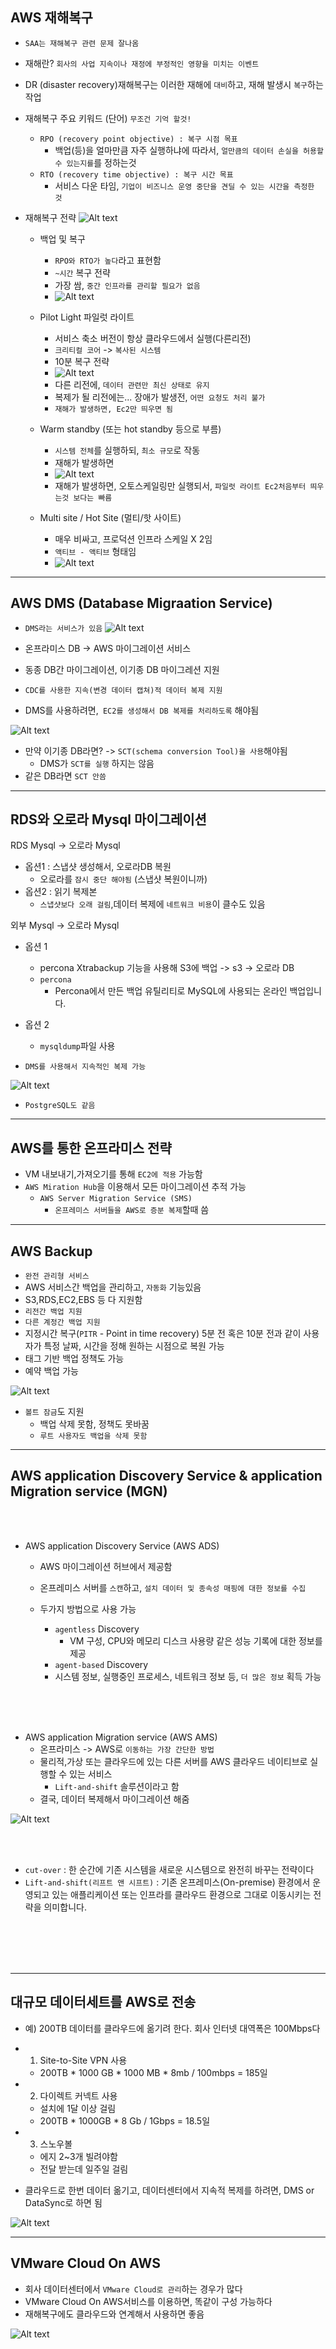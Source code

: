 ## AWS 재해복구

- `SAA는 재해복구 관련 문제 잘나옴`
- 재해란? `회사의 사업 지속이나 재정에 부정적인 영향을 미치는 이벤트`
- DR (disaster recovery)재해복구는 이러한 재해에 `대비`하고, 재해 발생시 `복구`하는 작업


- 재해복구 주요 키워드 (단어) `무조건 기억 할것!`
  - `RPO (recovery point objective) : 복구 시점 목표`
    - 백업(등)을 얼마만큼 자주 실행하냐에 따라서, `얼만큼의 데이터 손실을 허용할 수 있는지를`를 정하는것
  - `RTO (recovery time objective) : 복구 시간 목표`
    - 서비스 다운 타임, `기업이 비즈니스 운영 중단을 견딜 수 있는 시간을 측정한 것`


- 재해복구 전략 
![Alt text](../../etc/image2/%EC%9E%AC%ED%95%B4%EB%B3%B5%EA%B5%AC%20%EC%A0%84%EB%9E%B5.png)



  - 백업 및 복구
    - `RPO와 RTO가 높다`라고 표현함
    - `~시간` 복구 전략
    - 가장 쌈, `중간 인프라를 관리할 필요가 없음`
    - ![Alt text](../../etc/image2/%EC%9E%AC%ED%95%B4%EB%B3%B5%EA%B5%AC%EC%A0%84%EB%9E%B5-%EB%B0%B1%EC%97%85%EB%B3%B5%EA%B5%AC.png)





  - Pilot Light 파일럿 라이트
    - 서비스 축소 버전이 항상 클라우드에서 실행(다른리전)
    - `크리티컬 코어` -> `복사된 시스템`
    - 10분 복구 전략
    - ![Alt text](../../etc/image2/%EC%9E%AC%ED%95%B4%EB%B3%B5%EA%B5%AC%EC%A0%84%EB%9E%B5-%ED%8C%8C%EC%9D%BC%EB%9F%BF%EB%9D%BC%EC%9D%B4%ED%8A%B8.png)
    - 다른 리전에, `데이터 관련만 최신 상태로 유지`
    - 복제가 될 리전에는... 장애가 발생전, `어떤 요청도 처리 불가`
    - `재해가 발생하면, Ec2만 띄우면 됨`






  - Warm standby (또는 hot standby 등으로 부름)
    - `시스템 전체`를 실행하되, `최소 규모`로 작동
    - 재해가 발생하면
    - ![Alt text](../../etc/image2/%EC%9E%AC%ED%95%B4%EB%B3%B5%EA%B5%AC%EC%A0%84%EB%9E%B5-%EC%9B%9C%EC%8A%A4%ED%83%A0%EB%B0%94%EC%9D%B4.png)
    - 재해가 발생하면, 오토스케일링만 실행되서, `파일럿 라이트 Ec2처음부터 띄우는것 보다는 빠름`


  - Multi site / Hot Site (멀티/핫 사이트)
    - 매우 비싸고, 프로덕션 인프라 스케일 X 2임 
    - `액티브 - 액티브` 형태임
    - ![Alt text](../../etc/image2/%EC%9E%AC%ED%95%B4%EB%B3%B5%EA%B5%AC%EC%A0%84%EB%9E%B5-%EB%8B%A4%EC%A4%91%EC%82%AC%EC%9D%B4%ED%8A%B8.png)


--------------------------------------------------
## AWS DMS (Database Migraation Service)

- `DMS라는 서비스가 있음`
![Alt text](../../etc/image2/DMS.png)


- 온프라미스 DB -> AWS 마이그레이션 서비스
- 동종 DB간 마이그레이션, 이기종 DB 마이그레션 지원
- `CDC를 사용한 지속(변경 데이터 캡쳐)적 데이터 복제 지원`
- DMS를 사용하려면,` EC2를 생성해서 DB 복제를 처리하도록` 해야됨


![Alt text](../../etc/image/DMS.png)

- 만약 이기종 DB라면? -> `SCT(schema conversion Tool)을 사용`해야됨
  - DMS가 `SCT를 실행` 하지는 않음
- 같은 DB라면 `SCT 안씀`



-------------------------------------
## RDS와 오로라 Mysql 마이그레이션

RDS Mysql -> 오로라 Mysql
- 옵션1 : 스냅샷 생성해서, 오로라DB 복원
  - 오로라를 `잠시 중단 해야됨` (스냅샷 복원이니까)
- 옵션2 : 읽기 복제본
  - `스냅샷보다 오래 걸림`,데이터 복제에 `네트워크 비용`이 클수도 있음

외부 Mysql -> 오로라 Mysql
- 옵션 1
  - percona Xtrabackup 기능을 사용해 S3에 백업 -> s3 -> 오로라 DB
  - `percona`
    - Percona에서 만든 백업 유틸리티로 MySQL에 사용되는 온라인 백업입니다. 
- 옵션 2
  - `mysqldump`파일 사용

- `DMS를 사용해서 지속적인 복제 가능`

![Alt text](../../etc/image2/RDS%EB%A7%88%EC%9D%B4%EA%B7%B8%EB%A0%88%EC%9D%B4%EC%85%98%EC%A0%84%EB%9E%B5.png)

- `PostgreSQL도 같음`


---------------------------------
## AWS를 통한 온프라미스 전략

- VM 내보내기,가져오기를 통해 `EC2에 적용` 가능함
- `AWS Miration Hub`을 이용해서 모든 마이그레이션 추적 가능
  - `AWS Server Migration Service (SMS)`
    - `온프레미스 서버들을 AWS로 증분 복제`할때 씀

-------------------------------------
## AWS Backup

- `완전 관리형 서비스`
- AWS 서비스간 백업을 관리하고, `자동화` 기능있음
- S3,RDS,EC2,EBS 등 다 지원함
- `리전간 백업 지원`
- `다른 계정간 백업 지원`
- 지정시간 복구(`PITR` - Point in time recovery) 5분 전 혹은 10분 전과 같이 사용자가 특정 날짜, 시간을 정해 원하는 시점으로 복원 가능
- 태그 기반 백업 정책도 가능
- 예약 백업 가능

![Alt text](../../etc/image2/awsbackup.png)

- `볼트 잠금`도 지원
  - 백업 삭제 못함, 정책도 못바꿈
  - `루트 사용자도 백업을 삭제 못함`

--------------------------------------------
## AWS application Discovery Service & application Migration service (MGN)

<br><br>

- AWS application Discovery Service (AWS ADS)
  - AWS 마이그레이션 허브에서 제공함
  - 온프레미스 서버를 `스캔`하고, `설치 데이터 및 종속성 매핑에 대한 정보를 수집`

  - 두가지 방법으로 사용 가능
    - `agentless` Discovery
      - VM 구성, CPU와 메모리 디스크 사용량 같은 성능 기록에 대한 정보를 제공
    - `agent-based` Discovery
    - 시스템 정보, 실행중인 프로세스, 네트워크 정보 등, `더 많은 정보` 획득 가능

<br><br><br>

- AWS application Migration service (AWS AMS)
  - 온프라미스 -> AWS로 `이동하는 가장 간단한 방법`
  - 물리적,가상 또는 클라우드에 있는 다른 서버를 AWS 클라우드 네이티브로 실행할 수 있는 서비스
    - `Lift-and-shift` 솔루션이라고 함
  - 결국, 데이터 복제해서 마이그레이션 해줌

![Alt text](../../etc/image2/MGN.png)

<br><br>

- `cut-over` : 한 순간에 기존 시스템을 새로운 시스템으로 완전히 바꾸는 전략이다
- `Lift-and-shift(리프트 앤 시프트)` : 기존 온프레미스(On-premise) 환경에서 운영되고 있는 애플리케이션 또는 인프라를 클라우드 환경으로 그대로 이동시키는 전략을 의미합니다. 

<br><br><br><br>



----------------------------------
## 대규모 데이터세트를 AWS로 전송

- 예) 200TB 데이터를 클라우드에 옮기려 한다. 회사 인터넷 대역폭은 100Mbps다 

- 1. Site-to-Site VPN 사용
  - 200TB * 1000 GB * 1000 MB * 8mb / 100mbps = 185일
- 2. 다이렉트 커넥트 사용
  - 설치에 1달 이상 걸림
  - 200TB * 1000GB * 8 Gb / 1Gbps = 18.5일
- 3. 스노우볼
  - 에지 2~3개 빌려야함
  - 전달 받는데 일주일 걸림

- 클라우드로 한번 데이터 옮기고, 데이터센터에서 지속적 복제를 하려면, DMS or DataSync로 하면 됨

![Alt text](../../etc/image2/%EB%8C%80%EA%B7%9C%EB%AA%A8%EB%8D%B0%EC%9D%B4%ED%84%B0%EC%A0%84%EC%86%A1.png)



------------------------------------------------------
## VMware Cloud On AWS

- 회사 데이터센터에서 `VMware Cloud로 관리`하는 경우가 많다
- VMware Cloud On AWS서비스를 이용하면, 똑같이 구성 가능하다
- 재해복구에도 클라우드와 연계해서 사용하면 좋음

![Alt text](../../etc/image2/Vmware.png)





























